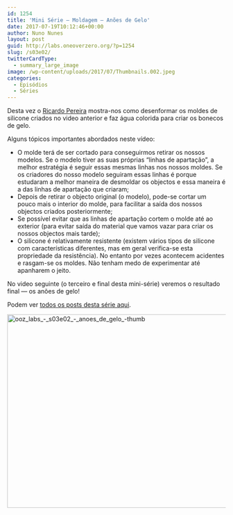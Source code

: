 ```yaml
---
id: 1254
title: 'Mini Série — Moldagem — Anões de Gelo'
date: 2017-07-19T10:12:46+00:00
author: Nuno Nunes
layout: post
guid: http://labs.oneoverzero.org/?p=1254
slug: /s03e02/
twitterCardType:
  - summary_large_image
image: /wp-content/uploads/2017/07/Thumbnails.002.jpeg
categories:
  - Episódios
  - Séries
---
```

Desta vez o [Ricardo Pereira](http://labs.oneoverzero.org/series/serie-3/convidado-especial-ricardo-pereira/) mostra-nos como desenformar os moldes de silicone criados no video anterior e faz água colorida para criar os bonecos de gelo.



Alguns tópicos importantes abordados neste vídeo:

  * O molde terá de ser cortado para conseguirmos retirar os nossos modelos. Se o modelo tiver as suas próprias “linhas de apartação”, a melhor estratégia é seguir essas mesmas linhas nos nossos moldes. Se os criadores do nosso modelo seguiram essas linhas é porque estudaram a melhor maneira de desmoldar os objectos e essa maneira é a das linhas de apartação que criaram;
  * Depois de retirar o objecto original (o modelo), pode-se cortar um pouco mais o interior do molde, para facilitar a saída dos nossos objectos criados posteriormente;
  * Se possível evitar que as linhas de apartação cortem o molde até ao exterior (para evitar saída do material que vamos vazar para criar os nossos objectos mais tarde);
  * O silicone é relativamente resistente (existem vários tipos de silicone com características diferentes, mas em geral verifica-se esta propriedade da resistência). No entanto por vezes acontecem acidentes e rasgam-se os moldes. Não tenham medo de experimentar até apanharem o jeito.

No video seguinte (o terceiro e final desta mini-série) veremos o resultado final — os anões de gelo!

Podem ver [todos os posts desta série aqui](http://labs.oneoverzero.org/series/serie-3/).

[<img class="aligncenter size-large wp-image-1207" src="http://labs.oneoverzero.org/wp-content/uploads/2017/07/Thumbnails.002.jpeg" alt="ooz_labs_-_s03e02_-_anoes_de_gelo_-thumb" width="792" height="446" />](http://labs.oneoverzero.org/wp-content/uploads/2017/07/Thumbnails.002.jpeg)